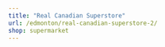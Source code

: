 ```yaml
---
title: "Real Canadian Superstore"
url: /edmonton/real-canadian-superstore-2/
shop: supermarket
---
```

